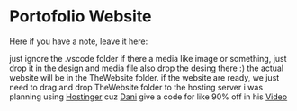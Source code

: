 # Portofolio Website
Here if you have a note, leave it here:

just ignore the .vscode folder
if there a media like image or something, just drop it in the design and media file
also drop the desing there :)
the actual website will be in the TheWebsite folder. if the website are ready, we just need to 
drag and drop TheWebsite folder to the hosting server
i was planning using <a href="https://www.hostinger.com/lp/dani?utm_medium=affiliate&utm_source=aff21012&utm_campaign=aff160&session=1020da9f51099cffa16638466190a9">Hostinger<a> cuz <a href="https://www.youtube.com/channel/UCIabPXjvT5BVTxRDPCBBOOQ">Dani<a> give a code for like 90% off in his <a href="https://www.youtube.com/watch?v=HeZHG1bFJDg">Video<a>
